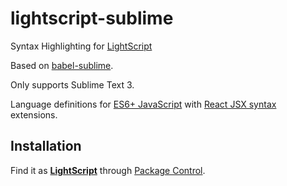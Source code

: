 # lightscript-sublime

Syntax Highlighting for [LightScript](http://lightscript.org)

Based on [babel-sublime](https://github.com/babel/babel-sublime). 

Only supports Sublime Text 3.

Language definitions for [ES6+ JavaScript](http://kangax.github.io/compat-table/es6/) with [React JSX syntax](http://facebook.github.io/react/docs/jsx-in-depth.html) extensions.

## Installation

Find it as [**LightScript**](https://packagecontrol.io/packages/lightscript) through [Package Control](https://packagecontrol.io/).
